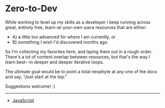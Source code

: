 # Zero-to-Dev
While working to level up my skills as a developer I keep running across great, entirely free, learn-at-your-own-pace resources that are either:
- A) a little too advanced for where I am currently, or 
- B) something I wish I'd discovered months ago.

So I'm collecting my favorites here, and laying them out in a rough order. There's a lot of content overlap between resources, but that's the way I learn best--in deeper and deeper iterative loops.

The ultimate goal would be to point a total neophyte at any one of the docs and say, "Just start at the top."

Suggestions welcome! :)

---

- [JavaScript](/zero-to-javascript.md/)
